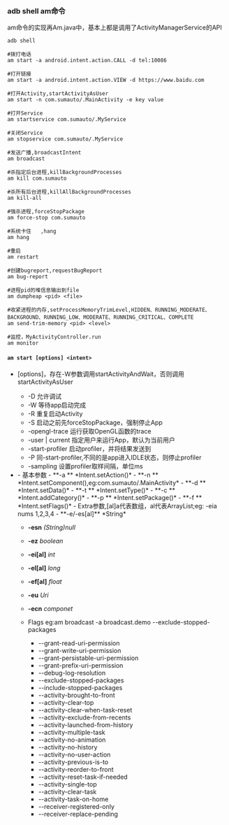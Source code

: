 ### adb shell am命令

am命令的实现再Am.java中，基本上都是调用了ActivityManagerService的API

```shell
adb shell 

#拨打电话
am start -a android.intent.action.CALL -d tel:10086

#打开链接
am start -a android.intent.action.VIEW -d https://www.baidu.com

#打开Activity,startActivityAsUser
am start -n com.sumauto/.MainActivity -e key value

#打开Service
am startservice com.sumauto/.MyService

#关闭Service
am stopservice com.sumauto/.MyService

#发送广播,broadcastIntent
am broadcast 

#杀指定后台进程,killBackgroundProcesses
am kill com.sumauto

#杀所有后台进程,killAllBackgroundProcesses
am kill-all 

#强杀进程,forceStopPackage
am force-stop com.sumauto

#系统卡住	,hang
am hang

#重启	
am restart

#创建bugreport,requestBugReport
am bug-report

#进程pid的堆信息输出到file	
am dumpheap <pid> <file>

#收紧进程的内存,setProcessMemoryTrimLevel,HIDDEN、RUNNING_MODERATE、BACKGROUND、RUNNING_LOW、MODERATE、RUNNING_CRITICAL、COMPLETE
am send-trim-memory <pid> <level>

#监控，MyActivityController.run
am monitor

```





#### `am start [options] <intent>`

- [options]，存在-W参数调用startActivityAndWait，否则调用startActivityAsUser
  - -D 允许调试
  - -W 等待app启动完成
  - -R <COUNT>  重复启动Activity
  - -S 启动之前先forceStopPackage，强制停止App
  - -opengl-trace 运行获取OpenGL函数的trace
  - -user <USERID> | current 指定用户来运行App，默认为当前用户
  - -start-profiler <FILE> 启动profiler，并将结果发送到<FILE>
  - -P <FILE> 同-start-profiler,不同的是app进入IDLE状态，则停止profiler
  - -sampling <INTERVAL> 设置profiler取样间隔，单位ms
- <intent>
  - 基本参数
    - **-a <Action>** 	*Intent.setAction()*
    - **-n <Component>**  *Intent.setComponent(),eg:com.sumauto/.MainActivity*
    - **-d <data>**   *Intent.setData()*
    - **-t <MIME Type>**  *Intent.setType()*
    - **-c <category>**   *Intent.addCategory()*
    - **-p <pacakge>**  *Intent.setPackage()*
    - **-f <flags>**  *Intent.setFlags()*
  - Extra参数,[al]a代表数组，al代表ArrayList;eg: -eia nums 1,2,3,4
    - **-e/-es[al]**   *String*
    
    - **-esn**   *(String)null*
    
    - **-ez**    *boolean*
    
    - **-ei[al]**    *int*
    
    - **-el[al]**    *long*
    
    - **-ef[al]**    *float*
    
    - **-eu**    *Uri*
    
    - **-ecn**     *componet*
    
  - Flags eg:am broadcast -a broadcast.demo --exclude-stopped-packages
    
      - --grant-read-uri-permission
      - --grant-write-uri-permission
      - --grant-persistable-uri-permission
      - --grant-prefix-uri-permission
      - --debug-log-resolution
      - --exclude-stopped-packages
      - --include-stopped-packages
      - --activity-brought-to-front
      - --activity-clear-top
      - --activity-clear-when-task-reset
      - --activity-exclude-from-recents
      - --activity-launched-from-history
      - --activity-multiple-task
      - --activity-no-animation
      - --activity-no-history
      - --activity-no-user-action
      - --activity-previous-is-to
      - --activity-reorder-to-front
      - --activity-reset-task-if-needed
      - --activity-single-top
      - --activity-clear-task
      - --activity-task-on-home
      - --receiver-registered-only
      - --receiver-replace-pending















